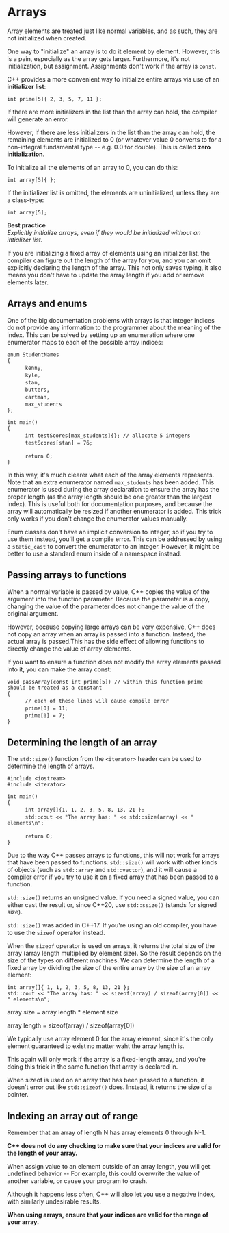 # Arrays

Array elements are treated just like normal variables, and as such, they are not initialized when created. 

One way to "initialize" an array is to do it element by element. However, this is a pain, especially as the array gets larger. Furthermore, it's not initialization, but assignment. Assignments don't work if the array is `const`.

C++ provides a more convenient way to initialize entire arrays via use of an **initializer list**:

` int prime[5]{ 2, 3, 5, 7, 11 }; `  

If there are more initializers in the list than the array can hold, the compiler will generate an error.

However, if there are less initializers in the list than the array can hold, the remaining elements are initialized to 0 (or whatever value 0 converts to for a non-integral fundamental type -- e.g. 0.0 for double). This is called **zero initialization**.

To initialize all the elements of an array to 0, you can do this:

` int array[5]{ }; `  

If the initializer list is omitted, the elements are uninitialized, unless they are a class-type:

` int array[5]; `  

**Best practice**<br/>
_Explicitly initialize arrays, even if they would be initialized without an intializer list._

If you are initializing a fixed array of elements using an initializer list, the compiler can figure out the length of the array for you, and you can omit explicitly declaring the length of the array. This not only saves typing, it also means you don't have to update the array length if you add or remove elements later.


## Arrays and enums

One of the big documentation problems with arrays is that integer indices do not provide any information to the programmer about the meaning of the index. This can be solved by setting up an enumeration where one enumerator maps to each of the possible array indices:

` enum StudentNames `  
` { `  
&emsp;&emsp;&emsp;` kenny, `   
&emsp;&emsp;&emsp;` kyle, `  
&emsp;&emsp;&emsp;` stan, `  
&emsp;&emsp;&emsp;` butters, `  
&emsp;&emsp;&emsp;` cartman, `  
&emsp;&emsp;&emsp;` max_students `  
` }; `  

` int main() `  
` { `  
&emsp;&emsp;&emsp;` int testScores[max_students]{}; // allocate 5 integers `  
&emsp;&emsp;&emsp;` testScores[stan] = 76; `  

&emsp;&emsp;&emsp;` return 0; `  
` } `  

In this way, it's much clearer what each of the array elements represents. Note that an extra enumerator named `max_students` has been added. This enumerator is used during the array declaration to ensure the array has the proper length (as the array length should be one greater than the largest index). This is useful both for documentation purposes, and because the array will automatically be resized if another enumerator is added. This trick only works if you don't change the enumerator values manually.

Enum classes don't have an implicit conversion to integer, so if you try to use them instead, you'll get a compile error. This can be addressed by using a `static_cast` to convert the enumerator to an integer. However, it might be better to use a standard enum inside of a namespace instead.


## Passing arrays to functions

When a normal variable is passed by value, C++ copies the value of the argument into the function parameter. Because the parameter is a copy, changing the value of the parameter does not change the value of the original argument.

However, because copying large arrays can be very expensive, C++ does not copy an array when an array is passed into a function. Instead, the actual array is passed.This has the side effect of allowing functions to directly change the value of array elements.

If you want to ensure a function does not modify the array elements passed into it, you can make the array const:

` void passArray(const int prime[5]) // within this function prime should be treated as a constant `  
` { `  
&emsp;&emsp;&emsp;` // each of these lines will cause compile error `  
&emsp;&emsp;&emsp;` prime[0] = 11; `  
&emsp;&emsp;&emsp;` prime[1] = 7; `  
` } `  


## Determining the length of an array

The `std::size()` function from the `<iterator>` header can be used to determine the length of arrays.

` #include <iostream> `  
` #include <iterator> `  

` int main() `  
` { `  
&emsp;&emsp;&emsp;` int array[]{1, 1, 2, 3, 5, 8, 13, 21 }; `  
&emsp;&emsp;&emsp;` std::cout << "The array has: " << std::size(array) << " elements\n"; `  

&emsp;&emsp;&emsp;` return 0; `  
` } `  

Due to the way C++ passes arrays to functions, this will not work for arrays that have been passed to functions. `std::size()` will work with other kinds of objects (such as `std::array` and `std::vector`), and it will cause a compiler error if you try to use it on a fixed array that has been passed to a function. 

`std::size()` returns an unsigned value. If you need a signed value, you can either cast the result or, since C++20, use `std::ssize()` (stands for signed size).

`std::size()` was added in C++17. If you're using an old compiler, you have to use the `sizeof` operator instead. 

When the `sizeof` operator is used on arrays, it returns the total size of the array (array length multiplied by element size). So the result depends on the size of the types on different machines. We can determine the length of a fixed array by dividing the size of the entire array by the size of an array element:

` int array[]{ 1, 1, 2, 3, 5, 8, 13, 21 }; `  
` std::cout << "The array has: " << sizeof(array) / sizeof(array[0]) << " elements\n"; `  

array size = array length * element size

array length = sizeof(array) / sizeof(array[0])  

We typically use array element 0 for the array element, since it's the only element guaranteed to exist no matter waht the array length is.

This again will only work if the array is a fixed-length array, and you're doing this trick in the same function that array is declared in.

When sizeof is used on an array that has been passed to a function, it doesn't error out like `std::sizeof()` does. Instead, it returns the size of a pointer.


## Indexing an array out of range

Remember that an array of length N has array elements 0 through N-1.

**C++ does not do any checking to make sure that your indices are valid for the length of your array.**

When assign value to an element outside of an array length, you will get undefined behavior -- For example, this could overwrite the value of another variable, or cause your program to crash.

Although it happens less often, C++ will also let you use a negative index, with similarly undesirable results.

**When using arrays, ensure that your indices are valid for the range of your array.**

